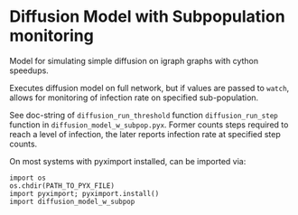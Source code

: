 # Diffusion Model with Subpopulation monitoring

Model for simulating simple diffusion on igraph graphs with cython speedups. 

Executes diffusion model on full network, but if values are passed to `watch`, 
allows for monitoring of infection rate on specified sub-population. 

See doc-string of `diffusion_run_threshold` function `diffusion_run_step` function 
in `diffusion_model_w_subpop.pyx`. Former counts steps required to reach a level of 
infection, the later reports infection rate at specified step counts. 

On most systems with pyximport installed, can be imported via:

	import os
	os.chdir(PATH_TO_PYX_FILE)
    import pyximport; pyximport.install()
    import diffusion_model_w_subpop


